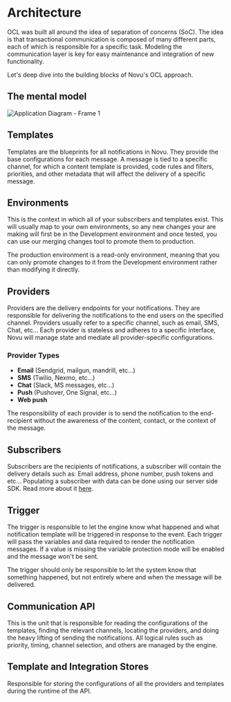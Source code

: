 # Architecture

OCL was built all around the idea of separation of concerns (SoC). The idea is that transactional communication is composed of many different parts, each of which is responsible for a specific task. Modeling the communication layer is key for easy maintenance and integration of new functionality.

Let's deep dive into the building blocks of Novu's OCL approach.

## The mental model

![Application Diagram - Frame 1](https://user-images.githubusercontent.com/8872447/168135722-2643eac4-8fcd-4de6-909b-02118faa1dc8.jpeg)

## Templates

Templates are the blueprints for all notifications in Novu. They provide the base configurations for each message. A message is tied to a specific channel, for which a content template is provided, code rules and filters, priorities, and other metadata that will affect the delivery of a specific message.

## Environments

This is the context in which all of your subscribers and templates exist. This will usually map to your own environments, so any new changes your are making will first be in the Development environment and once tested, you can use our merging changes tool to promote them to production.

The production environment is a read-only environment, meaning that you can only promote changes to it from the Development environment rather than modifying it directly.

## Providers

Providers are the delivery endpoints for your notifications. They are responsible for delivering the notifications to the end users on the specified channel. Providers usually refer to a specific channel, such as email, SMS, Chat, etc... Each provider is stateless and adheres to a specific interface, Novu will manage state and mediate all provider-specific configurations.

### Provider Types

- **Email** (Sendgrid, mailgun, mandrill, etc...)
- **SMS** (Twilio, Nexmo, etc...)
- **Chat** (Slack, MS messages, etc...)
- **Push** (Pushover, One Signal, etc...)
- **Web push**

The responsibility of each provider is to send the notification to the end-recipient without the awareness of the content, contact, or the context of the message.

## Subscribers

Subscribers are the recipients of notifications, a subscriber will contain the delivery details such as: Email address, phone number, push tokens and etc...
Populating a subscriber with data can be done using our server side SDK. Read more about it [here](/platform/subscribers).

## Trigger

The trigger is responsible to let the engine know what happened and what notification template will be triggered in response to the event. Each trigger will pass the variables and data required to render the notification messages. If a value is missing the variable protection mode will be enabled and the message won't be sent.

The trigger should only be responsible to let the system know that something happened, but not entirely where and when the message will be delivered.

## Communication API

This is the unit that is responsible for reading the configurations of the templates, finding the relevant channels, locating the providers, and doing the heavy lifting of sending the notifications. All logical rules such as priority, timing, channel selection, and others are managed by the engine.

## Template and Integration Stores

Responsible for storing the configurations of all the providers and templates during the runtime of the API.
